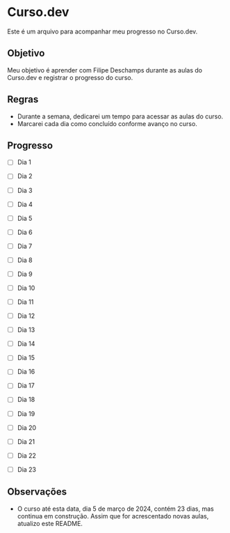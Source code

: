 # Curso.dev

Este é um arquivo para acompanhar meu progresso no Curso.dev.

## Objetivo

Meu objetivo é aprender com Filipe Deschamps durante as aulas do Curso.dev e registrar o progresso do curso.

## Regras

- Durante a semana, dedicarei um tempo para acessar as aulas do curso.
- Marcarei cada dia como concluído conforme avanço no curso.

## Progresso

- [ ] Dia 1
- [ ] Dia 2
- [ ] Dia 3
- [ ] Dia 4
- [ ] Dia 5
- [ ] Dia 6
- [ ] Dia 7
- [ ] Dia 8
- [ ] Dia 9
- [ ] Dia 10
- [ ] Dia 11
- [ ] Dia 12
- [ ] Dia 13
- [ ] Dia 14
- [ ] Dia 15
- [ ] Dia 16
- [ ] Dia 17
- [ ] Dia 18
- [ ] Dia 19
- [ ] Dia 20
- [ ] Dia 21
- [ ] Dia 22
- [ ] Dia 23


## Observações

- O curso até esta data, dia 5 de março de 2024, contém 23 dias, mas continua em construção. Assim que for acrescentado novas aulas, atualizo este README.